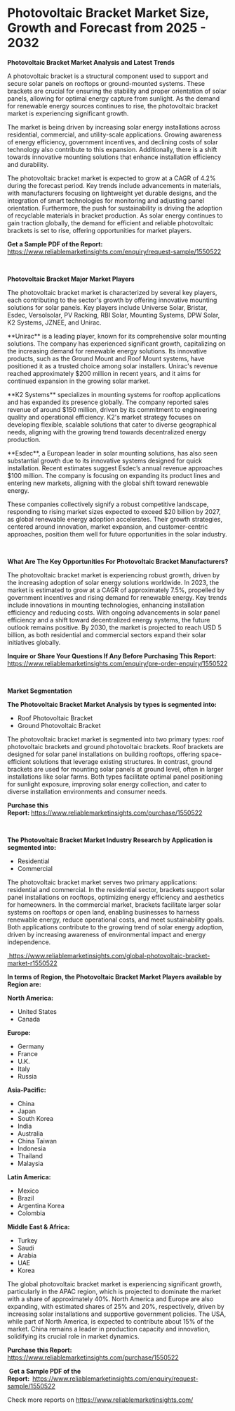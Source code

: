 <p><h1>Photovoltaic Bracket Market Size, Growth and Forecast from 2025 - 2032</h1></p><p><strong>Photovoltaic Bracket Market Analysis and Latest Trends</strong></p>
<p><p>A photovoltaic bracket is a structural component used to support and secure solar panels on rooftops or ground-mounted systems. These brackets are crucial for ensuring the stability and proper orientation of solar panels, allowing for optimal energy capture from sunlight. As the demand for renewable energy sources continues to rise, the photovoltaic bracket market is experiencing significant growth.</p><p>The market is being driven by increasing solar energy installations across residential, commercial, and utility-scale applications. Growing awareness of energy efficiency, government incentives, and declining costs of solar technology also contribute to this expansion. Additionally, there is a shift towards innovative mounting solutions that enhance installation efficiency and durability.</p><p>The photovoltaic bracket market is expected to grow at a CAGR of 4.2% during the forecast period. Key trends include advancements in materials, with manufacturers focusing on lightweight yet durable designs, and the integration of smart technologies for monitoring and adjusting panel orientation. Furthermore, the push for sustainability is driving the adoption of recyclable materials in bracket production. As solar energy continues to gain traction globally, the demand for efficient and reliable photovoltaic brackets is set to rise, offering opportunities for market players.</p></p>
<p><strong>Get a Sample PDF of the Report:&nbsp;</strong> <a href="https://www.reliablemarketinsights.com/enquiry/request-sample/1550522?utm_campaign=2135&utm_medium=2&utm_source=Github&utm_content=ia&utm_term=16022025&utm_id=photovoltaic-bracket">https://www.reliablemarketinsights.com/enquiry/request-sample/1550522</a></p>
<p>&nbsp;</p>
<p><strong>Photovoltaic Bracket Major Market Players</strong></p>
<p><p>The photovoltaic bracket market is characterized by several key players, each contributing to the sector's growth by offering innovative mounting solutions for solar panels. Key players include Universe Solar, Bristar, Esdec, Versolsolar, PV Racking, RBI Solar, Mounting Systems, DPW Solar, K2 Systems, JZNEE, and Unirac.</p><p>**Unirac** is a leading player, known for its comprehensive solar mounting solutions. The company has experienced significant growth, capitalizing on the increasing demand for renewable energy solutions. Its innovative products, such as the Ground Mount and Roof Mount systems, have positioned it as a trusted choice among solar installers. Unirac's revenue reached approximately $200 million in recent years, and it aims for continued expansion in the growing solar market.</p><p>**K2 Systems** specializes in mounting systems for rooftop applications and has expanded its presence globally. The company reported sales revenue of around $150 million, driven by its commitment to engineering quality and operational efficiency. K2's market strategy focuses on developing flexible, scalable solutions that cater to diverse geographical needs, aligning with the growing trend towards decentralized energy production.</p><p>**Esdec**, a European leader in solar mounting solutions, has also seen substantial growth due to its innovative systems designed for quick installation. Recent estimates suggest Esdec’s annual revenue approaches $100 million. The company is focusing on expanding its product lines and entering new markets, aligning with the global shift toward renewable energy.</p><p>These companies collectively signify a robust competitive landscape, responding to rising market sizes expected to exceed $20 billion by 2027, as global renewable energy adoption accelerates. Their growth strategies, centered around innovation, market expansion, and customer-centric approaches, position them well for future opportunities in the solar industry.</p></p>
<p>&nbsp;</p>
<p><strong>What Are The Key Opportunities For Photovoltaic Bracket Manufacturers?</strong></p>
<p><p>The photovoltaic bracket market is experiencing robust growth, driven by the increasing adoption of solar energy solutions worldwide. In 2023, the market is estimated to grow at a CAGR of approximately 7.5%, propelled by government incentives and rising demand for renewable energy. Key trends include innovations in mounting technologies, enhancing installation efficiency and reducing costs. With ongoing advancements in solar panel efficiency and a shift toward decentralized energy systems, the future outlook remains positive. By 2030, the market is projected to reach USD 5 billion, as both residential and commercial sectors expand their solar initiatives globally.</p></p>
<p><strong>Inquire or Share Your Questions If Any Before Purchasing This Report:</strong> <a href="https://www.reliablemarketinsights.com/enquiry/pre-order-enquiry/1550522?utm_campaign=2135&utm_medium=2&utm_source=Github&utm_content=ia&utm_term=16022025&utm_id=photovoltaic-bracket">https://www.reliablemarketinsights.com/enquiry/pre-order-enquiry/1550522</a></p>
<p>&nbsp;</p>
<p><strong>Market Segmentation</strong></p>
<p><strong>The Photovoltaic Bracket Market Analysis by types is segmented into:</strong></p>
<p><ul><li>Roof Photovoltaic Bracket</li><li>Ground Photovoltaic Bracket</li></ul></p>
<p><p>The photovoltaic bracket market is segmented into two primary types: roof photovoltaic brackets and ground photovoltaic brackets. Roof brackets are designed for solar panel installations on building rooftops, offering space-efficient solutions that leverage existing structures. In contrast, ground brackets are used for mounting solar panels at ground level, often in larger installations like solar farms. Both types facilitate optimal panel positioning for sunlight exposure, improving solar energy collection, and cater to diverse installation environments and consumer needs.</p></p>
<p><strong>Purchase this Report:&nbsp;</strong><a href="https://www.reliablemarketinsights.com/purchase/1550522?utm_campaign=2135&utm_medium=2&utm_source=Github&utm_content=ia&utm_term=16022025&utm_id=photovoltaic-bracket">https://www.reliablemarketinsights.com/purchase/1550522</a></p>
<p>&nbsp;</p>
<p><strong>The Photovoltaic Bracket Market Industry Research by Application is segmented into:</strong></p>
<p><ul><li>Residential</li><li>Commercial</li></ul></p>
<p><p>The photovoltaic bracket market serves two primary applications: residential and commercial. In the residential sector, brackets support solar panel installations on rooftops, optimizing energy efficiency and aesthetics for homeowners. In the commercial market, brackets facilitate larger solar systems on rooftops or open land, enabling businesses to harness renewable energy, reduce operational costs, and meet sustainability goals. Both applications contribute to the growing trend of solar energy adoption, driven by increasing awareness of environmental impact and energy independence.</p></p>
<p><a href="https://www.reliablemarketinsights.com/global-photovoltaic-bracket-market-r1550522?utm_campaign=2135&utm_medium=2&utm_source=Github&utm_content=ia&utm_term=16022025&utm_id=photovoltaic-bracket">&nbsp;https://www.reliablemarketinsights.com/global-photovoltaic-bracket-market-r1550522</a></p>
<p><strong>In terms of Region, the Photovoltaic Bracket Market Players available by Region are:</strong></p>
<p>
    <p> <strong> North America: </strong>
        <ul>
            <li>United States</li>
            <li>Canada</li>
        </ul>
        </p> 
    <p> <strong> Europe: </strong>
        <ul>
            <li>Germany</li>
            <li>France</li>
            <li>U.K.</li>
            <li>Italy</li>
            <li>Russia</li>
        </ul>
        </p> 
    <p> <strong> Asia-Pacific: </strong>
        <ul>
            <li>China</li>
            <li>Japan</li>
            <li>South Korea</li>
            <li>India</li>
            <li>Australia</li>
            <li>China Taiwan</li>
            <li>Indonesia</li>
            <li>Thailand</li>
            <li>Malaysia</li>
        </ul>
        </p> 
    <p> <strong> Latin America: </strong>
        <ul>
            <li>Mexico</li>
            <li>Brazil</li>
            <li>Argentina Korea</li>
            <li>Colombia</li>
        </ul>
        </p> 
    <p> <strong> Middle East & Africa: </strong>
        <ul>
            <li>Turkey</li>
            <li>Saudi</li>
            <li>Arabia</li>
            <li>UAE</li>
            <li>Korea</li>
        </ul>
    </p>
    </p>
<p><p>The global photovoltaic bracket market is experiencing significant growth, particularly in the APAC region, which is projected to dominate the market with a share of approximately 40%. North America and Europe are also expanding, with estimated shares of 25% and 20%, respectively, driven by increasing solar installations and supportive government policies. The USA, while part of North America, is expected to contribute about 15% of the market. China remains a leader in production capacity and innovation, solidifying its crucial role in market dynamics.</p></p>
<p><strong>Purchase this Report: </strong><a href="https://www.reliablemarketinsights.com/purchase/1550522?utm_campaign=2135&utm_medium=2&utm_source=Github&utm_content=ia&utm_term=16022025&utm_id=photovoltaic-bracket">https://www.reliablemarketinsights.com/purchase/1550522</a></p>
<p>&nbsp;<strong>Get a Sample PDF of the Report:&nbsp;&nbsp;</strong><a href="https://www.reliablemarketinsights.com/enquiry/request-sample/1550522?utm_campaign=2135&utm_medium=2&utm_source=Github&utm_content=ia&utm_term=16022025&utm_id=photovoltaic-bracket">https://www.reliablemarketinsights.com/enquiry/request-sample/1550522</a></p>
<p><strong></strong></p>
<p>Check more reports on <a href="https://www.reliablemarketinsights.com/?utm_campaign=2135&utm_medium=2&utm_source=Github&utm_content=ia&utm_term=16022025&utm_id=photovoltaic-bracket">https://www.reliablemarketinsights.com/</a></p>
